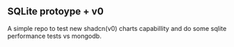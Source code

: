 ## SQLite protoype + v0

A simple repo to test new shadcn(v0) charts capabillity and do some sqlite performance tests vs mongodb.
